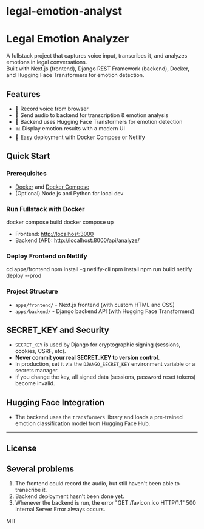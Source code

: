 # legal-emotion-analyst
# Legal Emotion Analyzer

A fullstack project that captures voice input, transcribes it, and analyzes emotions in legal conversations.  
Built with Next.js (frontend), Django REST Framework (backend), Docker, and Hugging Face Transformers for emotion detection.

## Features

- 🎤 Record voice from browser
- 🔗 Send audio to backend for transcription & emotion analysis
- 🤗 Backend uses Hugging Face Transformers for emotion detection
- 📊 Display emotion results with a modern UI
- 🐳 Easy deployment with Docker Compose or Netlify

## Quick Start

### Prerequisites

- [Docker](https://www.docker.com/) and [Docker Compose](https://docs.docker.com/compose/)
- (Optional) Node.js and Python for local dev

### Run Fullstack with Docker

docker compose build
docker compose up

- Frontend: [http://localhost:3000](http://localhost:3000)
- Backend (API): [http://localhost:8000/api/analyze/](http://localhost:8000/api/analyze/)

### Deploy Frontend on Netlify

cd apps/frontend
npm install -g netlify-cli
npm install
npm run build
netlify deploy --prod

### Project Structure

- `apps/frontend/` - Next.js frontend (with custom HTML and CSS)
- `apps/backend/` - Django backend API (with Hugging Face Transformers)

## SECRET_KEY and Security

- `SECRET_KEY` is used by Django for cryptographic signing (sessions, cookies, CSRF, etc).
- **Never commit your real SECRET_KEY to version control.**
- In production, set it via the `DJANGO_SECRET_KEY` environment variable or a secrets manager.
- If you change the key, all signed data (sessions, password reset tokens) become invalid.

## Hugging Face Integration

- The backend uses the `transformers` library and loads a pre-trained emotion classification model from Hugging Face Hub.

---

## License

## Several problems
1. The frontend could record the audio, but still haven't been able to transcribe it.
2. Backend deployment hasn't been done yet.
3. Whenever the backend is run, the error "GET /favicon.ico HTTP/1.1" 500 Internal Server Error always occurs.

MIT